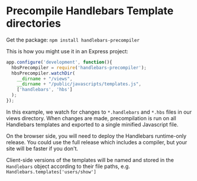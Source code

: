 # Precompile Handlebars Template directories

Get the package: ```npm install handlebars-precompiler```

This is how you might use it in an Express project:

```javascript
app.configure('development', function(){
  hbsPrecompiler = require('handlebars-precompiler');
  hbsPrecompiler.watchDir(
    __dirname + "/views",
    __dirname + "/public/javascripts/templates.js",
    ['handlebars', 'hbs']
  );
});
```

In this example, we watch for changes to ```*.handlebars``` and ```*.hbs``` files in our views directory.
When changes are made, precompilation is run on all Handlebars templates and exported to a single minified
Javascript file.

On the browser side, you will need to deploy the Handlebars runtime-only release.
You could use the full release which includes a compiler, but your site will be faster if you don't.

Client-side versions of the templates will be named and stored in the ```Handlebars``` object according to their file paths,
e.g. ```Handlebars.templates['users/show']```